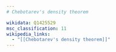 ```yaml
---
# Chebotarev's density theorem

wikidata: Q1425529
msc_classification: 11
wikipedia_links:
  - "[[Chebotarev's density theorem]]"
---
```

